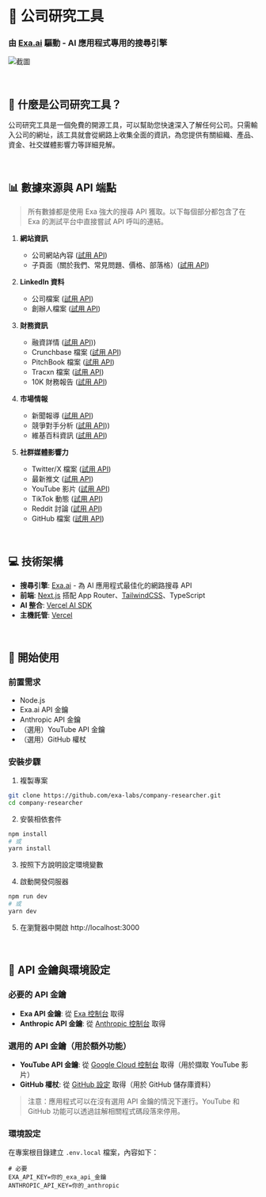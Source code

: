 # 🔎 公司研究工具
### 由 [Exa.ai](https://exa.ai) 驅動 - AI 應用程式專用的搜尋引擎

![截圖](https://companyresearcher.exa.ai/opengraph-image.jpg)

<br>

## 🎯 什麼是公司研究工具？

公司研究工具是一個免費的開源工具，可以幫助您快速深入了解任何公司。只需輸入公司的網址，該工具就會從網路上收集全面的資訊，為您提供有關組織、產品、資金、社交媒體影響力等詳細見解。

<br>

## 📊 數據來源與 API 端點
> 所有數據都是使用 Exa 強大的搜尋 API 獲取。以下每個部分都包含了在 Exa 的測試平台中直接嘗試 API 呼叫的連結。

1. **網站資訊**
   - 公司網站內容 ([試用 API](https://dashboard.exa.ai/playground/get-contents?filters=%7B%22ids%22%3A%5B%22https%3A%2F%2Fexa.ai%22%5D%2C%22text%22%3A%22true%22%2C%22summary%22%3Atrue%7D))
   - 子頁面（關於我們、常見問題、價格、部落格）([試用 API](https://dashboard.exa.ai/playground/search?q=exa.ai&c=company&filters=%7B%22type%22%3A%22neural%22%2C%22text%22%3A%22true%22%2C%22numResults%22%3A1%2C%22livecrawl%22%3A%22always%22%2C%22subpages%22%3A10%2C%22subpageTarget%22%3A%5B%22about%22%2C%22pricing%22%2C%22faq%22%2C%22blog%22%5D%2C%22includeDomains%22%3A%5B%22exa.ai%22%5D%7D))

2. **LinkedIn 資料**
   - 公司檔案 ([試用 API](https://dashboard.exa.ai/playground/search?q=https%3A%2F%2Fexa.ai%20Linkedin%20profile%3A&filters=%7B%22type%22%3A%22keyword%22%2C%22text%22%3A%22true%22%2C%22numResults%22%3A1%2C%22livecrawl%22%3A%22always%22%7D))
   - 創辦人檔案 ([試用 API](https://dashboard.exa.ai/playground/search?q=exa.ai%20founder%27s%20Linkedin%20page%3A&filters=%7B%22type%22%3A%22keyword%22%2C%22numResults%22%3A5%2C%22includeDomains%22%3A%5B%22linkedin.com%22%5D%7D))

3. **財務資訊**
   - 融資詳情 ([試用 API](https://dashboard.exa.ai/playground/search?q=exa.ai%20Funding%3A&filters=%7B%22type%22%3A%22keyword%22%2C%22text%22%3A%22true%22%2C%22numResults%22%3A1%2C%22livecrawl%22%3A%22always%22%2C%22summary%22%3A%7B%22query%22%3A%22Tell%20me%20all%20about%20the%20funding%20(and%20if%20available%2C%20the%20valuation)%20of%20this%20company%20in%20detail.%20Do%20not%20tell%20me%20about%20the%20company%2C%20just%20give%20all%20the%20funding%20information%20in%20detail.%20If%20funding%20or%20valuation%20info%20is%20not%20preset%2C%20just%20reply%20with%20one%20word%20%5C%22NO%5C%22.%22%7D%2C%22includeText%22%3A%5B%22exa.ai%22%5D%7D)))
   - Crunchbase 檔案 ([試用 API](https://dashboard.exa.ai/playground/search?q=exa.ai%20crunchbase%20profile%3A&filters=%7B%22type%22%3A%22keyword%22%2C%22numResults%22%3A1%2C%22includeText%22%3A%5B%22exa.ai%22%5D%2C%22includeDomains%22%3A%5B%22crunchbase.com%22%5D%7D))
   - PitchBook 檔案 ([試用 API](https://dashboard.exa.ai/playground/search?q=exa.ai%20pitchbook%20profile%3A&filters=%7B%22type%22%3A%22keyword%22%2C%22numResults%22%3A1%2C%22includeText%22%3A%5B%22exa.ai%22%5D%2C%22includeDomains%22%3A%5B%22pitchbook.com%22%5D%7D))
   - Tracxn 檔案 ([試用 API](https://dashboard.exa.ai/playground/search?q=exa.ai%20tracxn%20profile%3A&filters=%7B%22type%22%3A%22keyword%22%2C%22numResults%22%3A1%2C%22includeDomains%22%3A%5B%22tracxn.com%22%5D%2C%22includeText%22%3A%5B%22exa.ai%22%5D%7D))
   - 10K 財務報告 ([試用 API](https://dashboard.exa.ai/playground/search?q=airbnb.com%2010k%20financial%20report%3A&c=financial%20report&filters=%7B%22type%22%3A%22keyword%22%2C%22livecrawl%22%3A%22always%22%2C%22text%22%3A%22true%22%2C%22includeText%22%3A%5B%22airbnb.com%22%5D%7D))

4. **市場情報**
   - 新聞報導 ([試用 API](https://dashboard.exa.ai/playground/search?q=https%3A%2F%2Fexa.ai%20News%3A&c=news&filters=%7B%22type%22%3A%22keyword%22%2C%22text%22%3A%22true%22%2C%22livecrawl%22%3A%22always%22%2C%22includeText%22%3A%5B%22exa.ai%22%5D%7D))
   - 競爭對手分析 ([試用 API](https://dashboard.exa.ai/playground/search?q=web%20search%20API&filters=%7B%22type%22%3A%22neural%22%2C%22useAutoprompt%22%3Atrue%2C%22text%22%3A%22true%22%2C%22summary%22%3A%7B%22query%22%3A%22Explain%20in%20one%2Ftwo%20lines%20what%20does%20this%20company%20do%20in%20simple%20english.%20Don%27t%20use%20any%20diffcult%20words.%22%7D%2C%22livecrawl%22%3A%22always%22%2C%22excludeDomains%22%3A%5B%22exa.ai%22%5D%7D)))
   - 維基百科資訊 ([試用 API](https://dashboard.exa.ai/playground/search?q=openai.com%20company%20wikipedia%20page%3A&filters=%7B%22type%22%3A%22keyword%22%2C%22numResults%22%3A1%2C%22includeDomains%22%3A%5B%22wikipedia.org%22%5D%2C%22includeText%22%3A%5B%22openai.com%22%5D%2C%22text%22%3A%22true%22%7D))

5. **社群媒體影響力**
   - Twitter/X 檔案 ([試用 API](https://dashboard.exa.ai/playground/search?q=exa.ai%20Twitter%20(X)%20profile%3A&filters=%7B%22type%22%3A%22keyword%22%2C%22numResults%22%3A1%2C%22text%22%3A%22true%22%2C%22livecrawl%22%3A%22always%22%2C%22includeDomains%22%3A%5B%22x.com%22%2C%22twitter.com%22%5D%2C%22includeText%22%3A%5B%22exa.ai%22%5D%7D))
   - 最新推文 ([試用 API](https://dashboard.exa.ai/playground/search?q=from%3Aexaailabs&c=tweet&filters=%7B%22type%22%3A%22keyword%22%2C%22text%22%3A%22true%22%2C%22livecrawl%22%3A%22always%22%2C%22numResults%22%3A100%2C%22includeDomains%22%3A%5B%22twitter.com%22%2C%22x.com%22%5D%2C%22includeText%22%3A%5B%22exaailabs%22%5D%7D))
   - YouTube 影片 ([試用 API](https://dashboard.exa.ai/playground/search?q=exa.ai&filters=%7B%22type%22%3A%22keyword%22%2C%22includeDomains%22%3A%5B%22youtube.com%22%5D%2C%22numResults%22%3A10%2C%22includeText%22%3A%5B%22exa.ai%22%5D%7D))
   - TikTok 動態 ([試用 API](https://dashboard.exa.ai/playground/search?q=exa.ai%20Tiktok%3A&filters=%7B%22type%22%3A%22keyword%22%2C%22numResults%22%3A1%2C%22includeDomains%22%3A%5B%22tiktok.com%22%5D%2C%22includeText%22%3A%5B%22exa.ai%22%5D%7D))
   - Reddit 討論 ([試用 API](https://dashboard.exa.ai/playground/search?q=exa.ai&filters=%7B%22type%22%3A%22keyword%22%2C%22includeDomains%22%3A%5B%22reddit.com%22%5D%2C%22includeText%22%3A%5B%22exa.ai%22%5D%7D))
   - GitHub 檔案 ([試用 API](https://dashboard.exa.ai/playground/search?q=exa.ai%20Github%3A&filters=%7B%22type%22%3A%22keyword%22%2C%22numResults%22%3A1%2C%22includeDomains%22%3A%5B%22github.com%22%5D%7D))

<br>

## 💻 技術架構
- **搜尋引擎**: [Exa.ai](https://exa.ai) - 為 AI 應用程式最佳化的網路搜尋 API
- **前端**: [Next.js](https://nextjs.org/docs) 搭配 App Router、[TailwindCSS](https://tailwindcss.com)、TypeScript
- **AI 整合**: [Vercel AI SDK](https://sdk.vercel.ai/docs/ai-sdk-core)
- **主機託管**: [Vercel](https://vercel.com/)

<br>

## 🚀 開始使用

### 前置需求
- Node.js
- Exa.ai API 金鑰
- Anthropic API 金鑰
- （選用）YouTube API 金鑰
- （選用）GitHub 權杖

### 安裝步驟

1. 複製專案
```bash
git clone https://github.com/exa-labs/company-researcher.git
cd company-researcher
```

2. 安裝相依套件
```bash
npm install
# 或
yarn install
```

3. 按照下方說明設定環境變數

4. 啟動開發伺服器
```bash
npm run dev
# 或
yarn dev
```

5. 在瀏覽器中開啟 http://localhost:3000

<br>

## 🔑 API 金鑰與環境設定

### 必要的 API 金鑰
* **Exa API 金鑰**: 從 [Exa 控制台](https://dashboard.exa.ai/api-keys) 取得
* **Anthropic API 金鑰**: 從 [Anthropic 控制台](https://console.anthropic.com/) 取得

### 選用的 API 金鑰（用於額外功能）
* **YouTube API 金鑰**: 從 [Google Cloud 控制台](https://console.cloud.google.com/apis/credentials) 取得（用於擷取 YouTube 影片）
* **GitHub 權杖**: 從 [GitHub 設定](https://github.com/settings/tokens) 取得（用於 GitHub 儲存庫資料）

> 注意：應用程式可以在沒有選用 API 金鑰的情況下運行。YouTube 和 GitHub 功能可以透過註解相關程式碼段落來停用。

### 環境設定

在專案根目錄建立 `.env.local` 檔案，內容如下：

```env
# 必要
EXA_API_KEY=你的_exa_api_金鑰
ANTHROPIC_API_KEY=你的_anthropic
